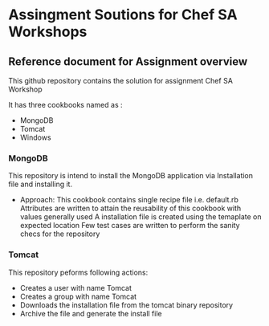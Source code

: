 # Assingment Soutions for Chef SA Workshops

## Reference document for Assignment overview

This github repository contains the solution for assignment Chef SA Workshop

It has three cookbooks named as :
* MongoDB
* Tomcat
* Windows

### MongoDB
This repository is intend to install the MongoDB application via Installation file and installing it.

* Approach:
    This cookbook contains single recipe file i.e. default.rb
    Attributes are written to attain the reusability of this cookbook with values generally used
    A installation file is created using the temaplate on expected location
    Few test cases are written to perform the sanity checs for the repository

### Tomcat

This repository peforms following actions:
* Creates a user with name Tomcat
* Creates a group with name Tomcat
* Downloads the installation file from the tomcat binary repository
* Archive the file and generate the install file

